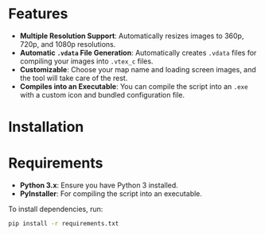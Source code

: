 # Features

- **Multiple Resolution Support**: Automatically resizes images to 360p, 720p, and 1080p resolutions.
- **Automatic `.vdata` File Generation**: Automatically creates `.vdata` files for compiling your images into `.vtex_c` files.
- **Customizable**: Choose your map name and loading screen images, and the tool will take care of the rest.
- **Compiles into an Executable**: You can compile the script into an `.exe` with a custom icon and bundled configuration file.

# Installation

# Requirements

- **Python 3.x**: Ensure you have Python 3 installed.
- **PyInstaller**: For compiling the script into an executable.

To install dependencies, run:

```bash
pip install -r requirements.txt
